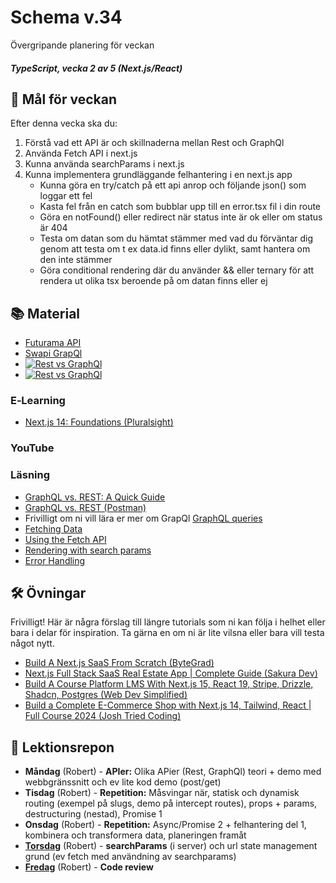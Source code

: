 # Schema v.34
Övergripande planering för veckan

##### TypeScript, vecka 2 av 5 (Next.js/React)

## 🎯 Mål för veckan
Efter denna vecka ska du:
1.  Förstå vad ett API är och skillnaderna mellan Rest och GraphQl
2.  Använda Fetch API i next.js
3.  Kunna använda searchParams i next.js
4.  Kunna implementera grundläggande felhantering i en next.js app
    * Kunna göra en try/catch på ett api anrop och följande json() som loggar ett fel
    * Kasta fel från en catch som bubblar upp till en error.tsx fil i din route
    * Göra en notFound() eller redirect när status inte är ok eller om status är 404
    * Testa om datan som du hämtat stämmer med vad du förväntar dig genom att testa om t ex data.id finns eller dylikt, samt hantera om den inte stämmer
    * Göra conditional rendering där du använder && eller ternary för att rendera ut olika tsx beroende på om datan finns eller ej


## 📚 Material
* [Futurama API](https://futuramaapi.com/)
* [Swapi GrapQl](https://graphql.org/swapi-graphql)
* [![Rest vs GraphQl](https://github.com/user-attachments/assets/3702ba6d-5661-4c4d-b71b-e6d5e870c1bf)](https://blog.devops.dev/graphql-vs-rest-navigating-the-evolving-landscape-of-api-design-f543c2038dd1)
* [![Rest vs GraphQl](https://assets.bytebytego.com/diagrams/0036-rest-vs-graphql.png)](https://bytebytego.com/guides/rest-api-vs-graphql/)

### E‑Learning
* [Next.js 14: Foundations (Pluralsight)](https://app.pluralsight.com/library/courses/nextjs-13-fundamentals/table-of-contents)

### YouTube


### Läsning
* [GraphQL vs. REST: A Quick Guide](https://www.cosmicjs.com/blog/graphql-vs-rest-a-quick-guide)
* [GraphQL vs. REST (Postman)](https://blog.postman.com/graphql-vs-rest/)
* Frivilligt om ni vill lära er mer om GrapQl [GraphQL queries](https://graphql.org/learn/queries/)
* [Fetching Data](https://nextjs.org/docs/app/getting-started/fetching-data)
* [Using the Fetch API](https://developer.mozilla.org/en-US/docs/Web/API/Fetch_API/Using_Fetch)
* [Rendering with search params](https://nextjs.org/docs/app/getting-started/layouts-and-pages#rendering-with-search-params)
* [Error Handling](https://nextjs.org/docs/app/getting-started/error-handling)

## 🛠️ Övningar
Frivilligt! Här är några förslag till längre tutorials som ni kan följa i helhet eller bara i delar för inspiration. Ta gärna en om ni är lite vilsna eller bara vill testa något nytt.
* [Build A Next.js SaaS From Scratch (ByteGrad)](https://www.youtube.com/watch?v=ERGkwdyjtcM)
* [Next.js Full Stack SaaS Real Estate App | Complete Guide (Sakura Dev)](https://www.youtube.com/watch?v=DEhgtpMxuOQ&list=PLhnVDNT5zYN9ej5u4ftvLYtebI2xVTTyx)
* [Build A Course Platform LMS With Next.js 15, React 19, Stripe, Drizzle, Shadcn, Postgres (Web Dev Simplified)](https://www.youtube.com/watch?v=OAyQ3Wyyzfg)
* [Build a Complete E-Commerce Shop with Next.js 14, Tailwind, React | Full Course 2024 (Josh Tried Coding)](https://www.youtube.com/watch?v=SG82Aqcaaa0)

## 📑 Lektionsrepon
* **Måndag** (Robert) - **APIer:** Olika APier (Rest, GraphQl) teori + demo med webbgränssnitt och ev lite kod demo (post/get)
* **Tisdag** (Robert) - **Repetition:** Måsvingar när, statisk och dynamisk routing (exempel på slugs, demo på intercept routes), props + params, destructuring (nestad), Promise 1
* **Onsdag** (Robert) - **Repetition:** Async/Promise 2 + felhantering del 1, kombinera och transformera data, planeringen framåt
* **[Torsdag](https://github.com/Robert-Lexicon/nextjs-intro-1b/tree/pagination)** (Robert) - **searchParams** (i server) och url state management grund (ev fetch med användning av searchparams)
* **[Fredag]()** (Robert) - **Code review** 
